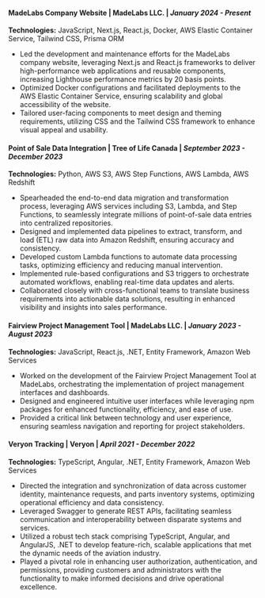 #### MadeLabs Company Website | MadeLabs LLC. | *January 2024 - Present*

**Technologies:** JavaScript, Next.js, React.js, Docker, AWS Elastic Container Service, Tailwind CSS, Prisma ORM
- Led the development and maintenance efforts for the MadeLabs company website, leveraging Next.js and React.js frameworks to deliver high-performance web applications and reusable components, increasing Lighthouse performance metrics by 20 basis points.
- Optimized Docker configurations and facilitated deployments to the AWS Elastic Container Service, ensuring scalability and global accessibility of the website.
- Tailored user-facing components to meet design and theming requirements, utilizing CSS and the Tailwind CSS framework to enhance visual appeal and usability.

#### Point of Sale Data Integration | Tree of Life Canada | *September 2023 - December 2023*

**Technologies:** Python, AWS S3, AWS Step Functions, AWS Lambda, AWS Redshift
- Spearheaded the end-to-end data migration and transformation process, leveraging AWS services including S3, Lambda, and Step Functions, to seamlessly integrate millions of point-of-sale data entries into centralized repositories.
- Designed and implemented data pipelines to extract, transform, and load (ETL) raw data into Amazon Redshift, ensuring accuracy and consistency.
- Developed custom Lambda functions to automate data processing tasks, optimizing efficiency and reducing manual intervention.
- Implemented rule-based configurations and S3 triggers to orchestrate automated workflows, enabling real-time data updates and alerts.
- Collaborated closely with cross-functional teams to translate business requirements into actionable data solutions, resulting in enhanced visibility and insights into sales performance.

#### Fairview Project Management Tool | MadeLabs LLC. | *January 2023 - August 2023*

**Technologies:** JavaScript, React.js, .NET, Entity Framework, Amazon Web Services
- Worked on the development of the Fairview Project Management Tool at MadeLabs, orchestrating the implementation of project management interfaces and dashboards.
- Designed and engineered intuitive user interfaces while leveraging npm packages for enhanced functionality, efficiency, and ease of use.
- Provided a critical link between technology and user experience, ensuring seamless navigation and reporting for project stakeholders.

#### Veryon Tracking | Veryon | *April 2021 - December 2022*

**Technologies:** TypeScript, Angular, .NET, Entity Framework, Amazon Web Services
- Directed the integration and synchronization of data across customer identity, maintenance requests, and parts inventory systems, optimizing operational efficiency and data consistency.
- Leveraged Swagger to generate REST APIs, facilitating seamless communication and interoperability between disparate systems and services.
- Utilized a robust tech stack comprising TypeScript, Angular, and AngularJS, .NET to develop feature-rich, scalable applications that met the dynamic needs of the aviation industry.
- Played a pivotal role in enhancing user authorization, authentication, and permissions, providing customers and administrators with the functionality to make informed decisions and drive operational excellence.